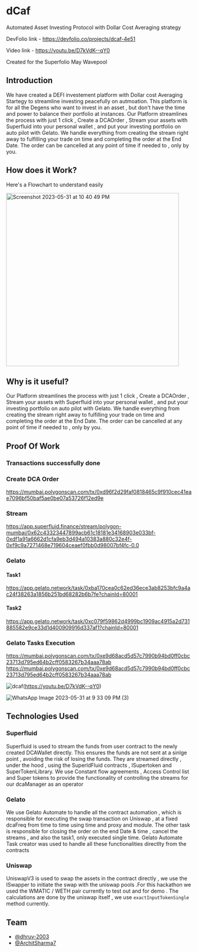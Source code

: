 # dCaf

Automated Asset Investing Protocol with Dollar Cost Averaging strategy

DevFolio link - https://devfolio.co/projects/dcaf-4e51

Video link - https://youtu.be/D7kVdK--qY0

Created for the Superfolio May Wavepool

## Introduction

We have created a DEFI investement platform with Dollar cost Averaging Startegy to streamline investing peacefully on autmoation. This platform is for all the Degens who want to invest in an asset , but don't have the time and power to balance their portfolio at instances.
Our Platform streamlines the process with just 1 click , Create a DCAOrder , Stream your assets with Superfluid into your personal wallet , and put your investing portfolio on auto pilot with Gelato. We handle everything from creating the stream right away to fulfilling your trade on time and completing the order at the End Date. The order can be cancelled at any point of time if needed to , only by you.

## How does it Work?

Here's a Flowchart to understand easily

<img width="467" alt="Screenshot 2023-05-31 at 10 40 49 PM" src="https://github.com/Dhruv-2003/dCaf/assets/90101251/38b8809f-5a9d-4353-b5fa-0881dfd14443">

## Why is it useful?

Our Platform streamlines the process with just 1 click , Create a DCAOrder , Stream your assets with Superfluid into your personal wallet , and put your investing portfolio on auto pilot with Gelato. We handle everything from creating the stream right away to fulfilling your trade on time and completing the order at the End Date. The order can be cancelled at any point of time if needed to , only by you.

## Proof Of Work

### Transactions successfully done

### Create DCA Order

https://mumbai.polygonscan.com/tx/0xd96f2d29faf0818465c9f910cec41eae7096bf50baf5ae0be07a53726f12ed9e

### Stream

https://app.superfluid.finance/stream/polygon-mumbai/0x62c43323447899acb61c18181e34168903e033bf-0xdf1a91a6662d1cfa9eb3d494a10383a880c32e4f-0xf9c9a7271468e719604ceaef0fbb0d98007bf4fc-0.0

### Gelato

#### Task1

https://app.gelato.network/task/0xba170cea0c62ed36ece3ab8253bfc9a4ac24f38263a1856b251bd68282b6b7fe?chainId=80001

#### Task2

https://app.gelato.network/task/0xc079f59862d4999bc1909ac4915a2d731885582e9ce33d1d400909916d337af1?chainId=80001

### Gelato Tasks Execution

https://mumbai.polygonscan.com/tx/0xe9d68acd5d57c7990b94bd0ff0cbc23713d795ed64b2cff0583267b34aaa78ab
https://mumbai.polygonscan.com/tx/0xe9d68acd5d57c7990b94bd0ff0cbc23713d795ed64b2cff0583267b34aaa78ab

![dcaf]()(https://youtu.be/D7kVdK--qY0)

![WhatsApp Image 2023-05-31 at 9 33 09 PM (3)](https://github.com/Dhruv-2003/dCaf/assets/90101251/4af05f35-ed2e-4772-92d8-5cecb4b17060)

## Technologies Used

### Superfluid

Superfluid is used to stream the funds from user contract to the newly created DCAWallet directly. This ensures the funds are not sent at a sinlge point , avoiding the risk of losing the funds. They are streamed directly , under the hood , using the SuperldFluid contracts , ISupertoken and SuperTokenLibrary. We use Constant flow agreements , Access Control list and Super tokens to provide the functionality of controlling the streams for our dcaManager as an operator

### Gelato

We use Gelato Automate to handle all the contract automation , which is responsible for executing the swap transaction on Uniswap , at a fixed dcaFreq from time to time using time and proxy and module. The other task is responsible for closing the order on the end Date & time , cancel the streams , and also the task1, only executed single time. Gelato Automate Task creator was used to handle all these functionalities directlty from the contracts

### Uniswap

UniswapV3 is used to swap the assets in the contract directly , we use the ISwapper to initiate the swap with the uniswap pools .For this hackathon we used the WMATIC / WETH pair currently to test out and for demo . The calculations are done by the uniswap itself , we use `exactInputTokenSingle` method currently.

## Team

- [@dhruv-2003](https://github.com/Dhruv-2003)
- [@ArchitSharma7](https://github.com/Architsharma7)
